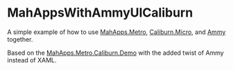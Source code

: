 # MahAppsWithAmmyUICaliburn

A simple example of how to use [MahApps.Metro](http://mahapps.com/), [Caliburn.Micro](https://caliburnmicro.com/), and [Ammy](http://www.ammyui.com/) together. 

Based on the [MahApps.Metro.Caliburn.Demo](https://github.com/MahApps/MahApps.Metro/tree/develop/src/MahApps.Metro.Samples/MahApps.Metro.Caliburn.Demo) with the added twist of Ammy instead of XAML.

